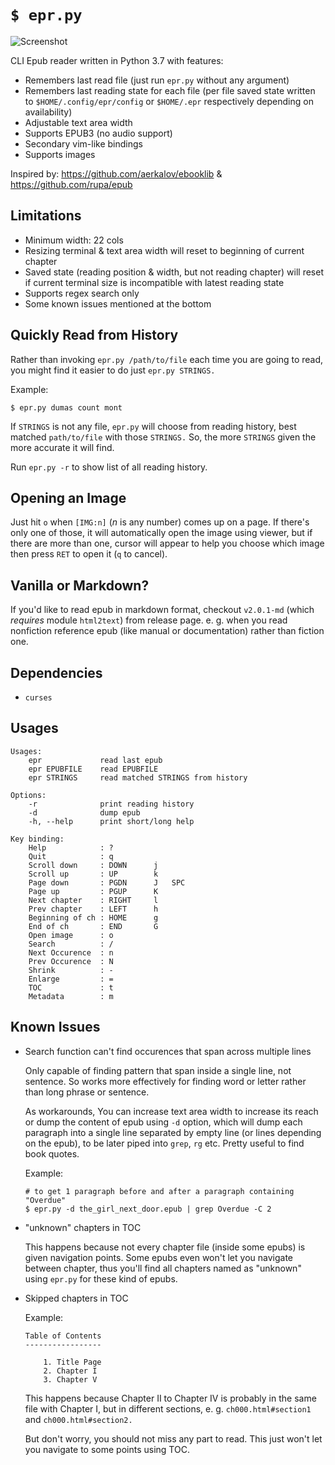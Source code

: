 # `$ epr.py`

![Screenshot](https://raw.githubusercontent.com/wustho/epr/master/screenshot.png)

CLI Epub reader written in Python 3.7 with features:

- Remembers last read file (just run `epr.py` without any argument)
- Remembers last reading state for each file (per file saved state written to `$HOME/.config/epr/config` or `$HOME/.epr` respectively depending on availability)
- Adjustable text area width
- Supports EPUB3 (no audio support)
- Secondary vim-like bindings
- Supports images

Inspired by: https://github.com/aerkalov/ebooklib & https://github.com/rupa/epub

## Limitations

- Minimum width: 22 cols
- Resizing terminal & text area width will reset to beginning of current chapter
- Saved state (reading position & width, but not reading chapter) will reset
  if current terminal size is incompatible with latest reading state
- Supports regex search only
- Some known issues mentioned at the bottom

## Quickly Read from History

Rather than invoking `epr.py /path/to/file` each time you are going to read, you might find it easier to do just `epr.py STRINGS.`

Example:

``` shell
$ epr.py dumas count mont
```

If `STRINGS` is not any file, `epr.py` will choose from reading history, best matched `path/to/file` with those `STRINGS.` So, the more `STRINGS` given the more accurate it will find.

Run `epr.py -r` to show list of all reading history.

## Opening an Image

Just hit `o` when `[IMG:n]` (_n_ is any number) comes up on a page. If there's only one of those, it will automatically open the image using viewer, but if there are more than one, cursor will appear to help you choose which image then press `RET` to open it (`q` to cancel).

## Vanilla or Markdown?

If you'd like to read epub in markdown format, checkout `v2.0.1-md` (which _requires_ module `html2text`) from release page.
e. g. when you read nonfiction reference epub (like manual or documentation) rather than fiction one.

## Dependencies

- `curses`

## Usages

```
Usages:
    epr             read last epub
    epr EPUBFILE    read EPUBFILE
    epr STRINGS     read matched STRINGS from history

Options:
    -r              print reading history
    -d              dump epub
    -h, --help      print short/long help

Key binding:
    Help            : ?
    Quit            : q
    Scroll down     : DOWN      j
    Scroll up       : UP        k
    Page down       : PGDN      J   SPC
    Page up         : PGUP      K
    Next chapter    : RIGHT     l
    Prev chapter    : LEFT      h
    Beginning of ch : HOME      g
    End of ch       : END       G
    Open image      : o
    Search          : /
    Next Occurence  : n
    Prev Occurence  : N
    Shrink          : -
    Enlarge         : =
    TOC             : t
    Metadata        : m
```

## Known Issues

- Search function can't find occurences that span across multiple lines

  Only capable of finding pattern that span inside a single line, not sentence.
  So works more effectively for finding word or letter rather than long phrase or sentence.

  As workarounds, You can increase text area width to increase its reach or dump
  the content of epub using `-d` option, which will dump each paragraph into a single line separated by empty line (or lines depending on the epub), to be later piped into `grep`, `rg` etc. Pretty useful to find book quotes.

  Example:

  ```shell
  # to get 1 paragraph before and after a paragraph containing "Overdue"
  $ epr.py -d the_girl_next_door.epub | grep Overdue -C 2
  ```

- "unknown" chapters in TOC

  This happens because not every chapter file (inside some epubs) is given navigation points.
  Some epubs even won't let you navigate between chapter, thus you'll find all chapters named as
  "unknown" using `epr.py` for these kind of epubs.

- Skipped chapters in TOC

  Example:

  ```
  Table of Contents
  -----------------

	  1. Title Page
	  2. Chapter I
	  3. Chapter V
  ```

  This happens because Chapter II to Chapter IV is probably in the same file with Chapter I,
  but in different sections, e. g. `ch000.html#section1` and `ch000.html#section2.`

  But don't worry, you should not miss any part to read. This just won't let you navigate
  to some points using TOC.
